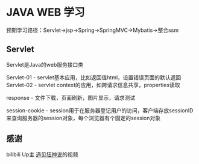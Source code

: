 # JAVA WEB 学习

预期学习路径：Servlet->jsp->Spring->SpringMVC->Mybatis->整合ssm

## Servlet

Servlet是Java的web服务接口类

Servlet-01 - servlet基本应用，比如返回值html，设置错误页面的默认返回  
Servlet-02 - servlet context的应用，如跨请求信息共享，properties读取

response - 文件下载，页面刷新，图片显示，请求测试

session-cookie - session用于在服务器登记用户的访问，客户端存放sessionID来查询服务器的session对象，每个浏览器有个固定的session对象


## 感谢

bilibili Up主 [遇见狂神说](https://space.bilibili.com/95256449)的视频